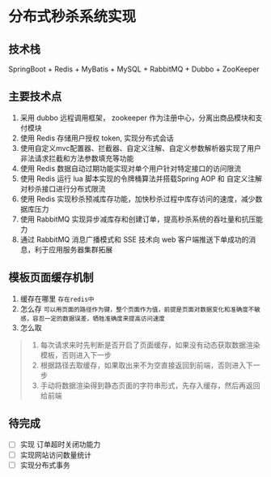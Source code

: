 # 分布式秒杀系统实现

## 技术栈

SpringBoot + Redis + MyBatis + MySQL + RabbitMQ + Dubbo + ZooKeeper

## 主要技术点

1. 采用 dubbo 远程调用框架， zookeeper 作为注册中心，分离出商品模块和支付模块
2. 使用 Redis 存储用户授权 token, 实现分布式会话
3. 使用自定义mvc配置器、拦截器、自定义注解、自定义参数解析器实现了用户非法请求拦截和方法参数填充等功能
4. 使用 Redis 数据自动过期功能实现对单个用户针对特定接口的访问限流
5. 使用 Redis 运行 lua 脚本实现的令牌桶算法并搭载Spring AOP 和 自定义注解对秒杀接口进行分布式限流
6. 使用 Redis 实现秒杀预减库存功能，加快秒杀过程中库存访问的速度，减少数据库压力
7. 使用 RabbitMQ 实现异步减库存和创建订单，提高秒杀系统的吞吐量和抗压能力
8. 通过 RabbitMQ 消息广播模式和 SSE 技术向 web 客户端推送下单成功的消息，利于应用服务器集群拓展

## 模板页面缓存机制

1. 缓存在哪里
   `存在redis中`
2. 怎么存
   `可以用页面的路径作为键，整个页面作为值，前提是页面对数据变化和准确度不敏感，容忍一定的数据误差，牺牲准确度来提高访问速度`
3. 怎么取

> 1. 每次请求来时先判断是否开启了页面缓存，如果没有动态获取数据渲染模板，否则进入下一步
> 2. 根据路径去取缓存，如果取出来不为空直接返回到前端，否则进入下一步
> 3. 手动将数据渲染得到静态页面的字符串形式，先存入缓存，然后再返回给前端

## 待完成

* [ ] 实现 订单超时关闭功能力
* [ ] 实现网站访问数量统计
* [ ] 实现分布式事务
